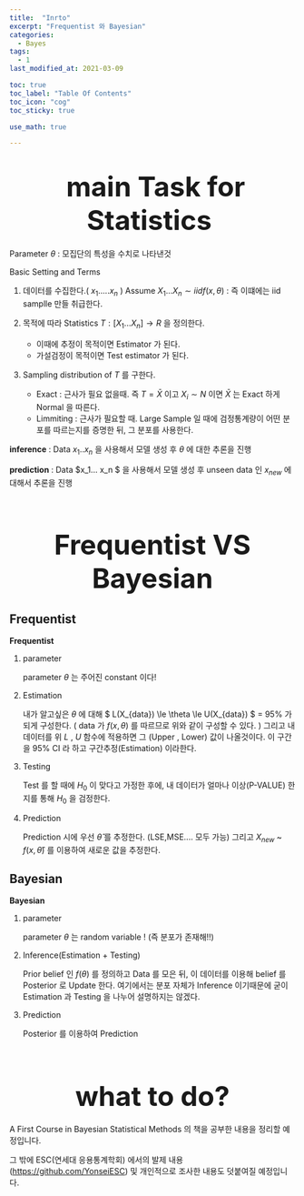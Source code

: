 ```yaml
---
title:  "Inrto"
excerpt: "Frequentist 와 Bayesian"
categories:
  - Bayes
tags:
  - 1
last_modified_at: 2021-03-09

toc: true
toc_label: "Table Of Contents"
toc_icon: "cog"
toc_sticky: true

use_math: true

---
```


# <center><font size="20"> main Task for Statistics </font></center>


Parameter $\theta$ : 모집단의 특성을 수치로 나타낸것

Basic Setting and Terms 

1. 데이터를 수집한다.( $x_1 ..... x_n$ ) Assume $X_1... X_n \sim iid f(x,\theta)$ : 즉 이떄에는 iid samplle 만들 취급한다.

2. 목적에 따라 Statistics $T : [X_1...X_n] \to R$ 을 정의한다. 
   - 이때에 추정이 목적이면 Estimator 가 된다.
   - 가설검정이 목적이면 Test estimator 가 된다.
3. Sampling distribution of $T$ 를 구한다. 
   - Exact : 근사가 필요 없을때. 즉 $T = \bar{X}$ 이고 $X_i \sim N$ 이면 $\bar{X}$ 는 Exact 하게 Normal 을 따른다.
   - Limmiting : 근사가 필요할 때. Large Sample 일 때에 검정통계량이 어떤 분포를 따르는지를 증명한 뒤, 그 분포를 사용한다. 

**inference** : Data $x_1 .. x_n$ 을 사용해서 모델 생성 후 $\theta$ 에 대한 추론을 진행

**prediction** : Data $x_1... x_n $ 을 사용해서 모델 생성 후 unseen data 인 $x_{new}$ 에 대해서 추론을 진행

<BR>

# <center><font size="20"> Frequentist VS Bayesian</font></center>

## Frequentist

**Frequentist**

1. parameter 

   parameter $\theta$ 는 주어진 constant 이다!

2. Estimation

   내가 알고싶은 $\theta$ 에 대해 $ L(X_{data}) \le \theta \le U(X_{data}) $ = 95% 가 되게 구성한다. ( data 가 $f(x,\theta)$ 를 따르므로 위와 같이 구성할 수 있다. ) 그리고 내 데이터를 위 $L$ , $U$ 함수에 적용하면 그 (Upper , Lower) 값이 나올것이다. 이 구간을 95% CI 라 하고 구간추정(Estimation) 이라한다.

3. Testing

   Test 를 할 때에 $H_0$ 이 맞다고 가정한 후에, 내 데이터가 얼마나 이상(P-VALUE) 한지를 통해 $H_0$ 을 검정한다. 

4. Prediction

   Prediction 시에 우선 $\hat{\theta}$ 를 추정한다. (LSE,MSE.... 모두 가능) 그리고 $X_{new}$ ~ $f(x,\hat{\theta})$  를 이용하여 새로운 값을 추정한다. 

## Bayesian

**Bayesian**

1. parameter

   parameter $\theta$ 는 random variable ! (즉 분포가 존재해!!)

2. Inference(Estimation + Testing)

   Prior belief 인 $f(\theta)$ 를 정의하고 Data 를 모은 뒤, 이 데이터를 이용해 belief 를 Posterior 로 Update 한다. 여기에서는 분포 자체가 Inference 이기때문에 굳이 Estimation 과 Testing 을 나누어 설명하지는 않겠다.

3. Prediction

   Posterior 를 이용하여 Prediction 

<br>

# <center><font size="20"> what to do?</font></center>

A First Course in Bayesian Statistical Methods 의 책을 공부한 내용을 정리할 예정입니다.

그 밖에 ESC(연세대 응용통계학회) 에서의 발제 내용(https://github.com/YonseiESC) 및 개인적으로 조사한 내용도 덧붙여질 예정입니다.